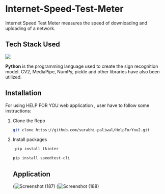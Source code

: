 # Internet-Speed-Test-Meter
Internet Speed Test Meter measures the speed of downloading and uploading of a network.
  ## Tech Stack Used
<img src="https://img.shields.io/badge/Python-ColourCode?logo=python&logoColor=yellow&style=ShieldStyle" />

**Python** is the programming language used to create the sign recognition model. CV2, MediaPipe, NumPy, pickle and other libraries have also been utilized.
  ## Installation
  For using HELP FOR YOU web application , user have to follow some instructions:
  1. Clone the Repo
     ```sh
     git clone https://github.com/surabhi-paliwal/HelpForYou2.git
     ```
 2. Install packages
    ```sh
     pip install tkinter
     ```
     
      ```sh
     pip install speedtest-cli
     ```
     ## Application
       (![Screenshot (187)](https://github.com/goyalsaksh/Internet-Speed-Test-Meter/assets/98030516/708fde4e-2d53-4cae-8f21-c8b23fce2f89)
       (![Screenshot (188)](https://github.com/goyalsaksh/Internet-Speed-Test-Meter/assets/98030516/8ea73d73-61a9-4a87-9dcd-b82fae3b4b8e)


                                                                                                                   
